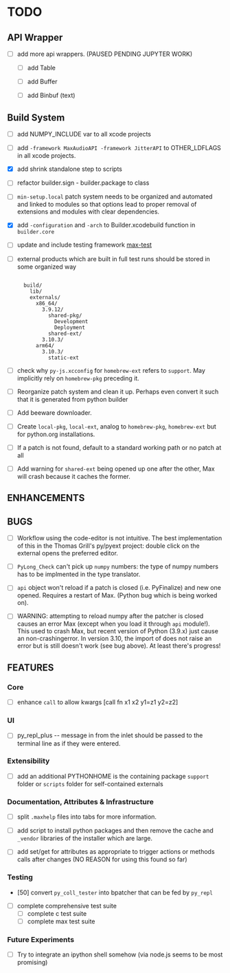 # TODO

## API Wrapper
- [ ] add more api wrappers. (PAUSED PENDING JUPYTER WORK)
  - [ ] add Table
  - [ ] add Buffer
  - [ ] add Binbuf (text)


## Build System

- [ ] add NUMPY_INCLUDE var to all xcode projects

- [ ] add `-framework MaxAudioAPI -framework JitterAPI` to OTHER_LDFLAGS in all xcode projects.

- [x] add shrink standalone step to scripts

- [ ] refactor builder.sign - builder.package to class

- [ ] `min-setup.local` patch system needs to be organized and automated and linked to modules so that options lead to proper removal of extensions and modules with clear dependencies.

- [x] add `-configuration` and `-arch` to Builder.xcodebuild function in `builder.core`

- [ ] update and include testing framework [max-test](https://github.com/Cycling74/max-test)

- [ ] external products which are built in full test runs should be stored in some organized way

  ```text

    build/
      lib/
      externals/
        x86_64/
          3.9.12/
            shared-pkg/
              Development
              Deployment
            shared-ext/
          3.10.3/
        arm64/
          3.10.3/
            static-ext
  ```

- [ ] check why `py-js.xcconfig` for `homebrew-ext` refers to `support`. May implicitly rely on `homebrew-pkg` preceding it.

- [ ] Reorganize patch system and clean it up. Perhaps even convert it such that it is generated from python builder

- [ ] Add beeware downloader.

- [ ] Create `local-pkg`, `local-ext`, analog to `homebrew-pkg`, `homebrew-ext` but for python.org installations.

- [ ] If a patch is not found, default to a standard working path or no patch at all

- [ ] Add warning for `shared-ext` being opened up one after the other, Max will crash because it caches the former.

## ENHANCEMENTS

## BUGS

- [ ] Workflow using the code-editor is not intuitive. The best implementation of this in the Thomas Grill's py/pyext project: double click on the external opens the preferred editor.

- [ ] `PyLong_Check` can't pick up `numpy` numbers: the type of numpy numbers has to be implmented in the type translator.

- [ ] `api` object won't reload if a patch is closed (i.e. PyFinalize) and new one opened. Requires a restart of Max. (Python bug which is being worked on).

- [ ] WARNING: attempting to reload numpy after the patcher is closed causes an error Max (except when you load it through `api` module!). This used to crash Max, but recent version of Python (3.9.x) just cause an non-crashingerror. In version 3.10, the import of does not raise an error but is still doesn't work (see bug above). At least there's progress!

## FEATURES

### Core

- [ ] enhance `call` to allow kwargs [call fn x1 x2 y1=z1 y2=z2]

### UI

- [ ] py_repl_plus -- message in from the inlet should be passed to the terminal line as if they were entered.

### Extensibility

- [ ] add an additional PYTHONHOME is the containing package `support` folder or `scripts` folder for self-contained externals


### Documentation, Attributes & Infrastructure

- [ ] split `.maxhelp` files into tabs for more information.

- [ ] add script to install python packages and then remove the cache and `_vendor` libraries of the installer which are large.

- [ ] add set/get for attributes as appropriate to trigger actions or methods calls
      after changes (NO REASON for using this found so far)

### Testing

- [50] convert `py_coll_tester` into bpatcher that can be fed by `py_repl`

- [ ] complete comprehensive test suite
  - [ ] complete c test suite
  - [ ] complete max test suite

### Future Experiments

- [ ] Try to integrate an ipython shell somehow (via node.js seems to be most promising)
